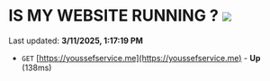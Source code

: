 # IS MY WEBSITE RUNNING ? [![](https://img.shields.io/static/v1?label=Sponsor&message=%E2%9D%A4&logo=GitHub&color=%23fe8e86)](https://github.com/sponsors/Youssef-Lehmam)

Last updated: **3/11/2025, 1:17:19 PM**

- `GET` [https://youssefservice.me](https://youssefservice.me) - **Up** (138ms)
